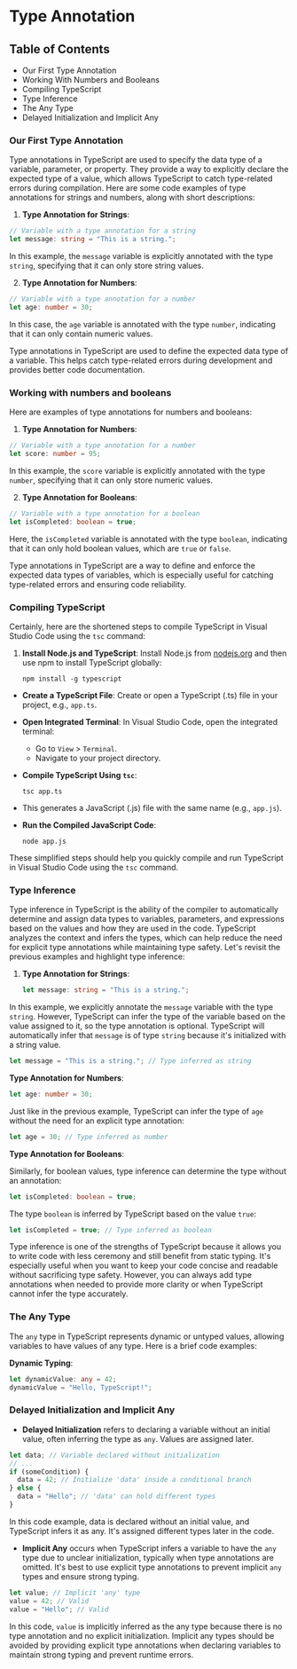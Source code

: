 # Type Annotation

## Table of Contents

- Our First Type Annotation
- Working With Numbers and Booleans
- Compiling TypeScript
- Type Inference
- The Any Type
- Delayed Initialization and Implicit Any

### Our First Type Annotation

Type annotations in TypeScript are used to specify the data type of a variable, parameter, or property. They provide a way to explicitly declare the expected type of a value, which allows TypeScript to catch type-related errors during compilation. Here are some code examples of 
type annotations for strings and numbers, along with short descriptions:

1. **Type Annotation for Strings**:

```ts
// Variable with a type annotation for a string
let message: string = "This is a string.";
```

In this example, the `message` variable is explicitly annotated with the type `string`, specifying that it can only store string values.

2. **Type Annotation for Numbers**:

```ts
// Variable with a type annotation for a number
let age: number = 30;
```

In this case, the `age` variable is annotated with the type `number`, indicating that it can only contain numeric values.

Type annotations in TypeScript are used to define the 
expected data type of a variable. This helps catch type-related errors 
during development and provides better code documentation.

### Working with numbers and booleans

Here are examples of type annotations for numbers and booleans:

1. **Type Annotation for Numbers**:

```ts
// Variable with a type annotation for a number
let score: number = 95;
```

In this example, the `score` variable is explicitly annotated with the type `number`, specifying that it can only store numeric values.

2. **Type Annotation for Booleans**:

```ts
// Variable with a type annotation for a boolean
let isCompleted: boolean = true;
```

Here, the `isCompleted` variable is annotated with the type `boolean`, indicating that it can only hold boolean values, which are `true` or `false`.

Type annotations in TypeScript are a way to define and 
enforce the expected data types of variables, which is especially useful for catching type-related errors and ensuring code reliability.

### Compiling TypeScript

Certainly, here are the shortened steps to compile TypeScript in Visual Studio Code using the `tsc` command:

1. **Install Node.js and TypeScript**: Install Node.js from [nodejs.org](https://nodejs.org/) and then use npm to install TypeScript globally:
   
   ```
   npm install -g typescript
   ```
- **Create a TypeScript File**: Create or open a TypeScript (.ts) file in your project, e.g., `app.ts`.

- **Open Integrated Terminal**: In Visual Studio Code, open the integrated terminal:
  
  - Go to `View` > `Terminal`.
  - Navigate to your project directory.

- **Compile TypeScript Using `tsc`**:
  
  ```
  tsc app.ts
  ```

- This generates a JavaScript (.js) file with the same name (e.g., `app.js`).

- **Run the Compiled JavaScript Code**:
  
  ```
  node app.js
  ```

These simplified steps should help you quickly compile and run TypeScript in Visual Studio Code using the `tsc` command.

### Type Inference

Type inference in TypeScript is the ability of the compiler to automatically determine and assign data types to variables, parameters, and expressions based on the values and how they are used in the code. TypeScript analyzes the context and infers the types, which can help 
reduce the need for explicit type annotations while maintaining type safety. Let's revisit the previous examples and highlight type 
inference:

1. **Type Annotation for Strings**:
   
   ```ts
   let message: string = "This is a string.";
   ```

In this example, we explicitly annotate the `message` variable with the type `string`.
 However, TypeScript can infer the type of the variable based on the 
value assigned to it, so the type annotation is optional. TypeScript 
will automatically infer that `message` is of type `string` because it's initialized with a string value.

```ts
let message = "This is a string."; // Type inferred as string
```

**Type Annotation for Numbers**:

```ts
let age: number = 30;
```

Just like in the previous example, TypeScript can infer the type of `age` without the need for an explicit type annotation:

```ts
let age = 30; // Type inferred as number
```

**Type Annotation for Booleans**:

Similarly, for boolean values, type inference can determine the type without an annotation:

```ts
let isCompleted: boolean = true;
```

The type `boolean` is inferred by TypeScript based on the value `true`:

```ts
let isCompleted = true; // Type inferred as boolean
```

Type inference is one of the strengths of TypeScript 
because it allows you to write code with less ceremony and still benefit from static typing. It's especially useful when you want to keep your code concise and readable without sacrificing type safety. However, you can always add type annotations when needed to provide more clarity or when TypeScript cannot infer the type accurately.

### The Any Type

The `any` type in TypeScript represents dynamic or untyped values, allowing 
variables to have values of any type. Here is a  brief code examples:

**Dynamic Typing**:

```ts
let dynamicValue: any = 42;
dynamicValue = "Hello, TypeScript!";
```

### Delayed Initialization and Implicit Any

- **Delayed Initialization** refers to declaring a variable without an initial value, often inferring the type as `any`. Values are assigned later.

```ts
let data; // Variable declared without initialization
// ...
if (someCondition) {
  data = 42; // Initialize 'data' inside a conditional branch
} else {
  data = "Hello"; // 'data' can hold different types
}
```

In this code example, data is declared 
without an initial value, and TypeScript infers it as any. It's assigned
 different types later in the code.

- **Implicit Any** occurs when TypeScript infers a variable to have the `any` type due to unclear initialization, typically when type annotations are
   omitted. It's best to use explicit type annotations to prevent implicit
   `any` types and ensure strong typing.

```ts
let value; // Implicit 'any' type
value = 42; // Valid
value = "Hello"; // Valid
```

In this code, `value` is implicitly inferred 
as the any type because there is no type annotation and no explicit 
initialization. Implicit any types should be avoided by providing 
explicit type annotations when declaring variables to maintain strong 
typing and prevent runtime errors.
